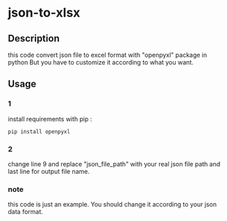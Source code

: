 # json-to-xlsx

## Description 

this code convert json file to excel format with "openpyxl" package in python But you have to customize it according to what you want. 

## Usage
### 1 
install requirements with pip :
```
pip install openpyxl
```
### 2 
change line 9 and replace "json_file_path" with your real json file path and last line for output file name.

### note
this code is just an example. You should change it according to your json data format.
